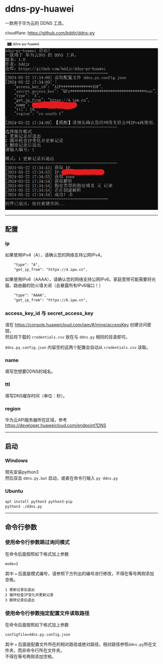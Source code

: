 # ddns-py-huawei
一款用于华为云的 DDNS 工具。  

cloudflare: https://github.com/bddjr/ddns-py  

![1](readme-pic/1.jpg)  

***
## 配置

### ip
如果使用IPv4（A），请确认您的网络支持公网IPv4。
```
    "type": "A",
    "get_ip_from": "https://4.ipw.cn",
```

如果使用IPv6（AAAA），请确认您的网络支持公网IPv6。家庭宽带可能需要将光猫、路由器的防火墙关闭（会暴露所有IPv6端口！）
```
    "type": "AAAA",
    "get_ip_from": "https://6.ipw.cn",
```

### access_key_id 与 secret_access_key
请在 https://console.huaweicloud.com/iam/#/mine/accessKey 创建访问密钥，  
然后将下载的 `credentials.csv` 放在与 `ddns.py` 相同的目录即可。  

`ddns.py.config.json` 内留空的这两个配置会自动从 `credentials.csv` 读取。  

### name
填写您想要DDNS的域名。

### ttl
填写DNS缓存时间（单位：秒）。

### region
华为云API服务器所在区域，参考 https://developer.huaweicloud.com/endpoint?DNS

***
## 启动
### Windows
预先安装python3  
然后双击 `ddns.py.bat` 启动，或者在命令行输入 `py ddns.py`  

### Ubuntu
```
apt install python3 python3-pip
python3 ./ddns.py
```

***
## 命令行参数
### 使用命令行参数跳过询问模式
在命令后面按照如下格式加上参数  
```
mode=2
```
其中 `=` 后面是模式编号，请参照下方列出的编号进行修改，不得在等号两侧添加空格。  
```
1 更新记录后退出
2 循环检查IP变化并更新记录
3 删除记录后退出
```

### 使用命令行参数指定配置文件读取路径
在命令后面按照如下格式加上参数  
```
configfile=ddns.py.config.json
```
其中 `=` 后面是配置文件所在的相对路径或绝对路径，相对路径参照`ddns.py`所在文件夹，而非命令行所在文件夹。  
不得在等号两侧添加空格。  
